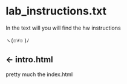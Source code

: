 # lab_instructions.txt

In the text will you will find the hw instructions

ヽ(๏∀๏ )ﾉ





## ← intro.html

pretty much the index.html 

